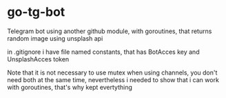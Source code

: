 # go-tg-bot
Telegram bot using another github module, with goroutines, that returns random image using unsplash api

in .gitignore i have file named constants, that has BotAcces key and UnsplashAcces token

Note that it is not necessary to use mutex when using channels, you don't need both at the same time, nevertheless i needed to show that i can work with goroutines, that's why kept evertything
